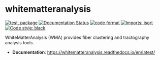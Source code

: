whitematteranalysis
===================

[![test, package](https://github.com/SlicerDMRI/whitematteranalysis/actions/workflows/test_package.yaml/badge.svg?branch=master)](https://github.com/SlicerDMRI/whitematteranalysis/actions/workflows/test_package.yaml?query=branch%3Amaster)
[![Documentation Status](https://readthedocs.org/projects/whitematteranalysis/badge/?version=latest)](https://whitematteranalysis.readthedocs.io/en/latest/?badge=latest)
[![code format](https://github.com/SlicerDMRI/whitematteranalysis/actions/workflows/check_format.yaml/badge.svg?branch=master)](https://github.com/SlicerDMRI/whitematteranalysis/actions/workflows/check_format.yaml?query=branch%3Amaster)
[![Imports: isort](https://img.shields.io/badge/%20imports-isort-%231674b1?style=flat&labelColor=ef8336)](https://pycqa.github.io/isort/)
[![Code style: black](https://img.shields.io/badge/code%20style-black-000000.svg)](https://github.com/psf/black)

WhiteMatterAnalysis (WMA) provides fiber clustering and tractography analysis tools.

- **Documentation**: https://whitematteranalysis.readthedocs.io/en/latest/
